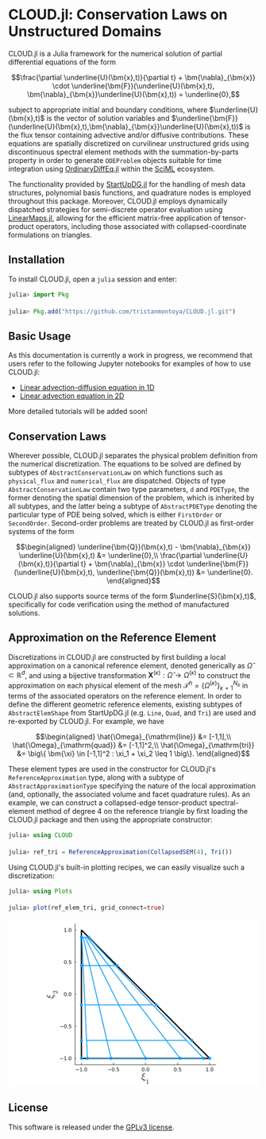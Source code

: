 # CLOUD.jl: Conservation Laws on Unstructured Domains

CLOUD.jl is a Julia framework for the numerical solution of partial differential equations of the form
```math
\frac{\partial \underline{U}(\bm{x},t)}{\partial t} + \bm{\nabla}_{\bm{x}} \cdot \underline{\bm{F}}(\underline{U}(\bm{x},t), \bm{\nabla}_{\bm{x}}\underline{U}(\bm{x},t)) = \underline{0},
```
subject to appropriate initial and boundary conditions, where $\underline{U}(\bm{x},t)$ is the vector of solution variables and $\underline{\bm{F}}(\underline{U}(\bm{x},t),\bm{\nabla}_{\bm{x}}\underline{U}(\bm{x},t))$ is the flux tensor containing advective and/or diffusive contributions. 
These equations are spatially discretized on curvilinear unstructured grids using discontinuous spectral element methods with the summation-by-parts property in order to generate `ODEProblem` objects suitable for time integration using [OrdinaryDiffEq.jl](https://github.com/SciML/OrdinaryDiffEq.jl) within the [SciML](https://sciml.ai/) ecosystem. 

The functionality provided by [StartUpDG.jl](https://github.com/jlchan/StartUpDG.jl) for the handling of mesh data structures, polynomial basis functions, and quadrature nodes is employed throughout this package. Moreover, CLOUD.jl employs dynamically dispatched strategies for semi-discrete operator evaluation using [LinearMaps.jl](https://github.com/JuliaLinearAlgebra/LinearMaps.jl), allowing for the efficient matrix-free application of tensor-product operators, including those associated with collapsed-coordinate formulations on triangles.

## Installation

To install CLOUD.jl, open a `julia` session and enter:

```julia
julia> import Pkg

julia> Pkg.add("https://github.com/tristanmontoya/CLOUD.jl.git")
```

## Basic Usage

As this documentation is currently a work in progress, we recommend that users refer to the following Jupyter notebooks for examples of how to use CLOUD.jl:
* [Linear advection-diffusion equation in 1D](https://github.com/tristanmontoya/CLOUD.jl/blob/main/examples/advection_diffusion_1d.ipynb)
* [Linear advection equation in 2D](https://github.com/tristanmontoya/CLOUD.jl/blob/main/examples/advection_2d.ipynb)

More detailed tutorials will be added soon!
## Conservation Laws

Wherever possible, CLOUD.jl separates the physical problem definition from the numerical discretization. The equations to be solved are defined by subtypes of `AbstractConservationLaw` on which functions such as `physical_flux` and `numerical_flux` are dispatched. Objects of type `AbstractConservationLaw` contain two type parameters, `d` and `PDEType`, the former denoting the spatial dimension of the problem, which is inherited by all subtypes, and the latter being a subtype of `AbstractPDEType` denoting the particular type of PDE being solved, which is either `FirstOrder` or `SecondOrder`. Second-order problems are treated by CLOUD.jl as first-order systems of the form 
```math
\begin{aligned}
\underline{\bm{Q}}(\bm{x},t) - \bm{\nabla}_{\bm{x}} \underline{U}(\bm{x},t) &= \underline{0},\\
\frac{\partial \underline{U}(\bm{x},t)}{\partial t} + \bm{\nabla}_{\bm{x}} \cdot \underline{\bm{F}}(\underline{U}(\bm{x},t), \underline{\bm{Q}}(\bm{x},t)) &= \underline{0}.
\end{aligned}
```
CLOUD.jl also supports source terms of the form $\underline{S}(\bm{x},t)$, specifically for code verification using the method of manufactured solutions.

## Approximation on the Reference Element
Discretizations in CLOUD.jl are constructed by first building a local approximation on a canonical reference element, denoted generically as $\hat{\Omega} \subset \mathbb{R}^d$, and using a bijective transformation $\bm{X}^{(\kappa)} : \hat{\Omega} \rightarrow \Omega^{(\kappa)}$ to construct the approximation on each physical element of the mesh $\mathcal{T}^h = \{ \Omega^{(\kappa)}\}_{\kappa=1}^{N_e}$ in terms of the associated operators on the reference element. In order to define the different geometric reference elements, existing subtypes of `AbstractElemShape` from StartUpDG.jl (e.g. `Line`, `Quad`, and `Tri`) are used and re-exported by CLOUD.jl. For example, we have 
```math
\begin{aligned}
\hat{\Omega}_{\mathrm{line}} &= [-1,1],\\
\hat{\Omega}_{\mathrm{quad}} &= [-1,1]^2,\\
\hat{\Omega}_{\mathrm{tri}} &= \big\{ \bm{\xi} \in [-1,1]^2 : \xi_1 + \xi_2 \leq 1 \big\}.
\end{aligned}
```
These element types are used in the constructor for CLOUD.jl's `ReferenceApproximation` type, along with a subtype of `AbstractApproximationType` specifying the nature of the local approximation (and, optionally, the associated volume and facet quadrature rules). As an example, we can construct a collapsed-edge tensor-product spectral-element method of degree 4 on the reference triangle by first loading the CLOUD.jl package and then using the appropriate constructor:

```julia
julia> using CLOUD

julia> ref_tri = ReferenceApproximation(CollapsedSEM(4), Tri())
```
Using CLOUD.jl's built-in plotting recipes, we can easily visualize such a discretization:
```julia
julia> using Plots

julia> plot(ref_elem_tri, grid_connect=true)
```
![CollapsedSEM](./assets/ref_tri.svg)

## License

This software is released under the [GPLv3 license](https://www.gnu.org/licenses/gpl-3.0.en.html).